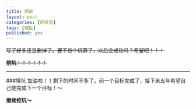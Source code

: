 ```yaml
---
title: 想说
layout: post
categories: [碎碎念]
tags: [瞎扯]
published: yes
---
```


<s>写了好多还是删掉了。要不挖个坑算了，以后会成功吗？希望吧！！！</s>

<s>**挖坑**！！！！！！</s>

---------

###填坑
加油啦！！剩下的时间不多了。前一个目标完成了，接下来五年希望自己能完成下一个目标！～

**继续挖坑～**
